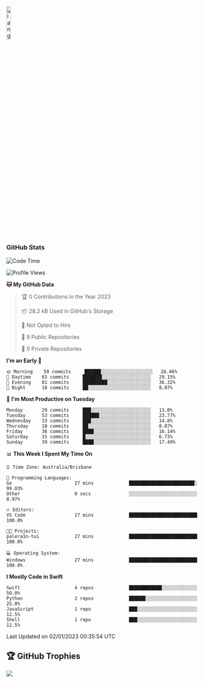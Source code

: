 <p align="left"><img width=15%" src="https://github.com/alansmathew/alansmathew/raw/master/lang.gif" alt="lang image here" /></p>

# <h3 align="left">GitHub Stats</h3>

<!--START_SECTION:waka-->
![Code Time](http://img.shields.io/badge/Code%20Time-125%20hrs%2031%20mins-blue)

![Profile Views](http://img.shields.io/badge/Profile%20Views-0-blue)

**🐱 My GitHub Data** 

> 🏆 0 Contributions in the Year 2023
 > 
> 📦 28.2 kB Used in GitHub's Storage 
 > 
> 🚫 Not Opted to Hire
 > 
> 📜 9 Public Repositories 
 > 
> 🔑 0 Private Repositories  
 > 
**I'm an Early 🐤** 

```text
🌞 Morning    59 commits     ██████░░░░░░░░░░░░░░░░░░░   26.46% 
🌆 Daytime    65 commits     ███████░░░░░░░░░░░░░░░░░░   29.15% 
🌃 Evening    81 commits     █████████░░░░░░░░░░░░░░░░   36.32% 
🌙 Night      18 commits     ██░░░░░░░░░░░░░░░░░░░░░░░   8.07%

```
📅 **I'm Most Productive on Tuesday** 

```text
Monday       29 commits     ███░░░░░░░░░░░░░░░░░░░░░░   13.0% 
Tuesday      53 commits     ██████░░░░░░░░░░░░░░░░░░░   23.77% 
Wednesday    33 commits     ███░░░░░░░░░░░░░░░░░░░░░░   14.8% 
Thursday     18 commits     ██░░░░░░░░░░░░░░░░░░░░░░░   8.07% 
Friday       36 commits     ████░░░░░░░░░░░░░░░░░░░░░   16.14% 
Saturday     15 commits     █░░░░░░░░░░░░░░░░░░░░░░░░   6.73% 
Sunday       39 commits     ████░░░░░░░░░░░░░░░░░░░░░   17.49%

```


📊 **This Week I Spent My Time On** 

```text
⌚︎ Time Zone: Australia/Brisbane

💬 Programming Languages: 
Go                       27 mins             ████████████████████████░   99.03% 
Other                    0 secs              ░░░░░░░░░░░░░░░░░░░░░░░░░   0.97%

🔥 Editors: 
VS Code                  27 mins             █████████████████████████   100.0%

🐱‍💻 Projects: 
palera1n-tui             27 mins             █████████████████████████   100.0%

💻 Operating System: 
Windows                  27 mins             █████████████████████████   100.0%

```

**I Mostly Code in Swift** 

```text
Swift                    4 repos             ████████████░░░░░░░░░░░░░   50.0% 
Python                   2 repos             ██████░░░░░░░░░░░░░░░░░░░   25.0% 
JavaScript               1 repo              ███░░░░░░░░░░░░░░░░░░░░░░   12.5% 
Shell                    1 repo              ███░░░░░░░░░░░░░░░░░░░░░░   12.5%

```



 Last Updated on 02/01/2023 00:35:54 UTC
<!--END_SECTION:waka-->

## 🏆 GitHub Trophies

![](https://github-profile-trophy.vercel.app/?username=samh06&theme=discord&no-frame=true&no-bg=false&margin-w=4)
